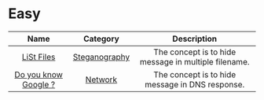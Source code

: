 # Easy

| Name | Category | Description |
| :---: | :---: | :---: |
| [LiSt Files](../Category/Steganography/LiSt%20Files/challenge.md) | [Steganography](../Category/Steganography/README.md) | The concept is to hide message in multiple filename. |
| [Do you know Google ?](../Category/Network/DNS_Exchange/challenge.md) | [Network](../Category/Network/README.md) | The concept is to hide message in DNS response. |
